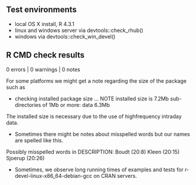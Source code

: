 ## Test environments
* local OS X install, R 4.3.1
* linux and windows server via devtools::check_rhub()
* windows via devtools::check_win_devel()

## R CMD check results

0 errors | 0 warnings | 0 notes

For some platforms we might get a note regarding the size of the package such as

* checking installed package size ... NOTE
  installed size is  7.2Mb
  sub-directories of 1Mb or more:
    data   6.3Mb
    
The installed size is necessary due to the use of highfrequency intraday data.

* Sometimes there might be notes about misspelled words but our names are spelled like this.

Possibly misspelled words in DESCRIPTION:
  Boudt (20:8)
  Kleen (20:15)
  Sjoerup (20:26)
  
* Sometimes, we observe long running times of examples and tests
for r-devel-linux-x86_64-debian-gcc on CRAN servers.